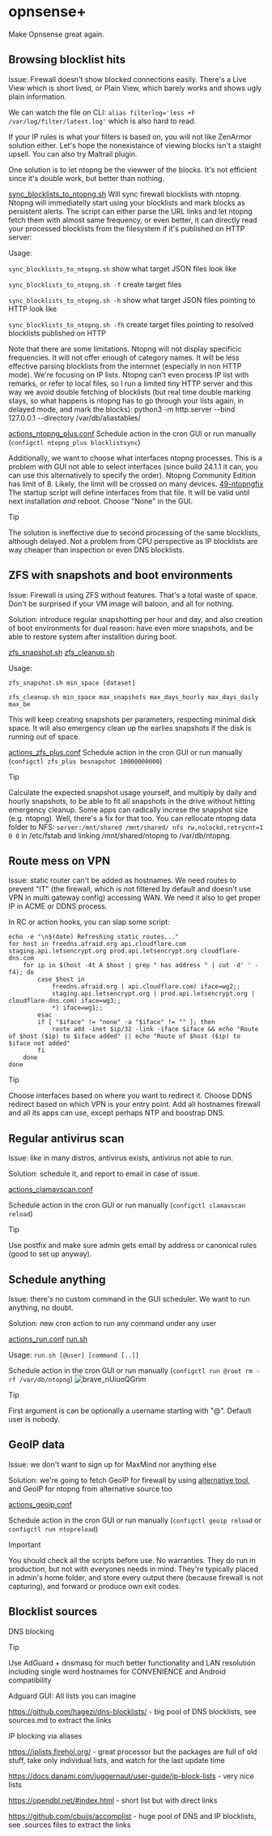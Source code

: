 # opnsense+

Make Opnsense great again.

## Browsing blocklist hits

Issue: Firewall doesn't show blocked connections easily. There's a Live View which is short lived, or Plain View, which barely works and shows ugly plain information.

We can watch the file on CLI:
`alias filterlog='less +F /var/log/filter/latest.log'`
which is also hard to read.

If your IP rules is what your filters is based on, you will not like ZenArmor solution either. Let's hope the nonexistance of viewing blocks isn't a staight upsell. You can also try Maltrail plugin.

One solution is to let ntopng be the viewwer of the blocks. It's not efficient since it's double work, but better than nothing.

[sync_blocklists_to_ntopng.sh](sync_blocklists_to_ntopng.sh)
Will sync firewall blocklists with ntopng. Ntopng will immediatelly start using your blocklists and mark blocks as persistent alerts. The script can either parse the URL links and let ntopng fetch them with almost same frequency, or even better, it can directly read your processed blocklists from the filesystem if it's published on HTTP server:

Usage:

`sync_blocklists_to_ntopng.sh`
show what target JSON files look like

`sync_blocklists_to_ntopng.sh -f`
create target files

`sync_blocklists_to_ntopng.sh -h`
show what target JSON files pointing to HTTP look like

`sync_blocklists_to_ntopng.sh -fh`
create target files pointing to resolved blocklists published on HTTP

Note that there are some limitations. Ntopng will not display specificic frequencies. It will not offer enough of category names. It will be less effective parsing blocklists from the internnet (especially in non HTTP mode). We're focusing on IP lists. Ntopng can't even process IP list with remarks, or refer to local files, so I run a limited tiny HTTP server and this way we avoid double fetching of blocklists (but real time double marking stays, so what happens is ntopng has to go through your lists again, in delayed mode, and mark the blocks):
python3 -m http.server --bind 127.0.0.1 --directory /var/db/aliastables/

[actions_ntopng_plus.conf](actions_ntopng_plus.conf)
Schedule action in the cron GUI or run manually (`configctl ntopng_plus blocklistsync`)

Additionally, we want to choose what interfaces ntopng processes. This is a problem with GUI not able to select interfaces (since build 24.1.1 it can, you can use this alternatively to specify the order). Ntopng Community Edition has limit of 8. Likely, the limit will be crossed on many devices.
[49-ntopngfix](49-ntopngfix)
The startup script will define interfaces from that file. It will be valid until next installation _and_ reboot. Choose "None" in the GUI.

> [!TIP]
> The solution is ineffective due to second processing of the same blocklists, although delayed. Not a problem from CPU perspective as IP blocklists are way cheaper than inspection or even DNS blocklists.

## ZFS with snapshots and boot environments
Issue: Firewall is using ZFS without features. That's a total waste of space. Don't be surprised if your VM image will baloon, and all for nothing.

Solution: introduce regular snapshotting per hour and day, and also creation of boot environments for dual reason: have even more snapshots, and be able to restore system after installtion during boot.

[zfs_snapshot.sh](zfs_snapshot.sh) [zfs_cleanup.sh](zfs_cleanup.sh)

Usage:

`zfs_snapshot.sh min_space [dataset]`

`zfs_cleanup.sh min_space max_snapshots max_days_hourly max_days_daily max_be`

This will keep creating snapshots per parameters, respecting minimal disk space. It will also emergency clean up the earlies snapshots if the disk is running out of space.

[actions_zfs_plus.conf](actions_zfs_plus.conf)
Schedule action in the cron GUI or run manually (`configctl zfs_plus besnapshot 10000000000`)

> [!TIP]
> Calculate the expected snapshot usage yourself, and multiply by daily and hourly snapshots, to be able to fit all snapshots in the drive without hitting emergency cleanup. Some apps can radically increse the snapshot size (e.g. ntopng). Well, there's a fix for that too. You can rellocate ntopng data folder to NFS: `server:/mnt/shared /mnt/shared/ nfs rw,nolockd,retrycnt=1 0 0` in /etc/fstab and linking /mnt/shared/ntopng to /var/db/ntopng.

## Route mess on VPN

Issue: static router can't be added as hostnames. We need routes to prevent "IT" (the firewall, which is not filtered by default and doesn't use VPN in multi gateway config) accessing WAN. We need it also to get proper IP in ACME or DDNS process.

In RC or action hooks, you can slap some script:
```
echo -e "\n$(date) Refreshing static routes..."
for host in freedns.afraid.org api.cloudflare.com staging.api.letsencrypt.org prod.api.letsencrypt.org cloudflare-dns.com 
    for ip in $(host -4t A $host | grep " has address " | cut -d' ' -f4); do
        case $host in
            freedns.afraid.org | api.cloudflare.com) iface=wg2;;
            staging.api.letsencrypt.org | prod.api.letsencrypt.org | cloudflare-dns.com) iface=wg3;;
            *) iface=wg1;;
        esac
        if [ "$iface" != "none" -a "$iface" != "" ]; then
            route add -inet $ip/32 -link -iface $iface && echo "Route of $host ($ip) to $iface added" || echo "Route of $host ($ip) to $iface not added"
        fi
    done
done
```

> [!TIP]
> Choose interfaces based on where you want to redirect it. Choose DDNS redirect based on which VPN is your entry point. Add all hostnames firewall and all its apps can use, except perhaps NTP and boostrap DNS.

## Regular antivirus scan

Issue: like in many distros, antivirus exists, antivirus not able to run. 

Solution: schedule it, and report to email in case of issue.

[actions_clamavscan.conf](actions_clamavscan.conf)

Schedule action in the cron GUI or run manually (`configctl clamavscan reload`)

> [!TIP]
> Use postfix and make sure admin gets email by address or canonical rules (good to set up anyway).

## Schedule anything

Issue: there's no custom command in the GUI scheduler. We want to run anything, no doubt.

Solution: new cron action to run any command under any user

[actions_run.conf](actions_run.conf) [run.sh](run.sh)

Usage: `run.sh [@user] [command [..]]`

Schedule action in the cron GUI or run manually (`configctl run @root rm -rf /var/db/ntopng`)
![brave_nUiuoQGrim](https://github.com/gitthangbaby/opnsense/assets/57070151/8fc55f44-7e18-4ac9-9833-042d622432ea)

> [!TIP]
> First argument is can be optionally a username starting with "@". Default user is nobody.

## GeoIP data

Issue: we don't want to sign up for MaxMind nor anything else

Solution: we're going to fetch GeoIP for firewall by using [alternative tool](https://github.com/cnbatch/GeoIP-Update-for-OPNsense), and GeoIP for ntopng from alternative source too

[actions_geoip.conf](actions_geoip.conf)

Schedule action in the cron GUI or run manually (`configctl geoip reload` or `configctl run ntopreload`)

> [!IMPORTANT]
> You should check all the scripts before use. No warranties. They do run in production, but not with everyones needs in mind. They're typically placed in admin's home folder, and store every output there (because firewall is not capturing), and forward or produce own exit codes.

## Blocklist sources

DNS blocking

> [!TIP]
> Use AdGuard + dnsmasq for much better functionality and LAN resolution including single word hostnames for CONVENIENCE and Android compatibility

Adguard GUI: All lists you can imagine

https://github.com/hagezi/dns-blocklists/ - big pool of DNS blocklists, see sources.md to extract the links

IP blocking via aliases

https://iplists.firehol.org/ - great processor but the packages are full of old stuff, take only individual lists, and watch for the last update time

https://docs.danami.com/juggernaut/user-guide/ip-block-lists - very nice lists

https://opendbl.net/#index.html - short list but with direct links

https://github.com/cbuijs/accomplist - huge pool of DNS and IP blocklists, see .sources files to extract the links
